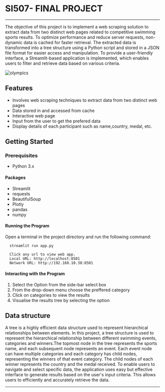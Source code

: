 # SI507- FINAL PROJECT
******************************************************************************************************************************************************


The objective of this project is to implement a web scraping solution to extract data from two distinct web pages related to competitive swimming sports results. To optimize performance and reduce server requests, non-dynamic data is cached for faster retrieval. The extracted data is transformed into a tree structure using a Python script and stored in a JSON file format for easier access and manipulation. To provide a user-friendly interface, a Streamlit-based application is implemented, which enables users to filter and retrieve data based on various criteria.

![olympics](https://user-images.githubusercontent.com/131201063/233807759-66ceb3bc-6eb9-4201-bc0d-ec73e602f50d.jpg)


## Features

* Involves web scraping techniques to extract data from two distinct web pages
* Data stored in and accessed from cache
* Interactive web page
* Input from the user to get the prefered data
* Display details of each participant such as name,country, medal, etc.

## Getting Started

### Prerequisites
* Python 3.x


#### Packages
- Streamlit
- requests 
- BeautifulSoup
- Plotly
- pandas
- numpy

#### Running the Program
Open a terminal in the project directory and run the following command:

      streamlit run app.py
      
      Click any url to view web app.
      Local URL: http://localhost:8501
      Network URL: http://192.168.10.38:8501
      
#### Interacting with the Program
1. Select the Option from the side-bar select box
2. From the drop-down menu choose the preffered category
3. Click on categories to view the results
4. Visualise the results tree by selecting the option

## Data structure

A tree is a highly efficient data structure used to represent hierarchical relationships between elements. In this project, a tree structure is used to represent the hierarchical relationship between different swimming events, categories and winners.The topmost node in the tree represents the sports name, and each subsequent node represents an event. Each event node can have multiple categories and each category has child nodes, representing the winners of that event category. The child nodes of each winner represents the country and the medal received. To enable users to navigate and select specific data, the application uses easy but effective interface to generate results based on the user's input criteria. This allows users to efficiently and accurately retrieve the data.







*********************************************************************************************************************************


